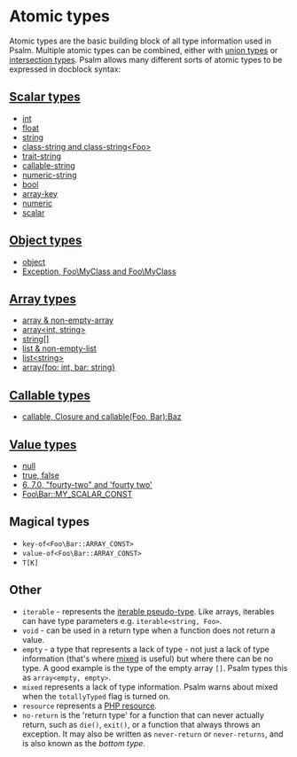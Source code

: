 # Atomic types

Atomic types are the basic building block of all type information used in Psalm. Multiple atomic types can be combined, either with [union types](union_types.md) or [intersection types](intersection_types.md). Psalm allows many different sorts of atomic types to be expressed in docblock syntax:

## [Scalar types](scalar_types.md)

- [int](scalar_types.md)
- [float](scalar_types.md)
- [string](scalar_types.md)
- [class-string and class-string\<Foo\>](scalar_types.md#class-string)
- [trait-string](scalar_types.md#trait-string)
- [callable-string](scalar_types.md#callable-string)
- [numeric-string](scalar_types.md#numeric-string)
- [bool](scalar_types.md)
- [array-key](scalar_types.md#array-key)
- [numeric](scalar_types.md#numeric)
- [scalar](scalar_types.md#scalar)

## [Object types](object_types.md)

- [object](object_types.md)
- [Exception, Foo\MyClass and Foo\MyClass<Bar>](object_types.md)

## [Array types](array_types.md)

- [array & non-empty-array](array_types.md)
- [array\<int, string\>](array_types.md#generic-arrays)
- [string\[\]](array_types.md#phpdoc-syntax)
- [list & non-empty-list](array_types.md#lists)
- [list\<string\>](array_types.md#lists)
- [array{foo: int, bar: string}](array_types.md#object-like-arrays)

## [Callable types](callable_types.md)

- [callable, Closure and callable(Foo, Bar):Baz](callable_types.md)

## [Value types](value_types.md)

- [null](value_types.md#null)
- [true, false](value_types.md#true-false)
- [6, 7.0, "fourty-two" and 'fourty two'](value_types.md#some_string-4-314)
- [Foo\Bar::MY_SCALAR_CONST](value_types.md#regular-class-constants)

## Magical types

- `key-of<Foo\Bar::ARRAY_CONST>`
- `value-of<Foo\Bar::ARRAY_CONST>`
- `T[K]`

## Other

- `iterable` - represents the [iterable pseudo-type](https://php.net/manual/en/language.types.iterable.php). Like arrays, iterables can have type parameters e.g. `iterable<string, Foo>`.
- `void` - can be used in a return type when a function does not return a value.
- `empty` - a type that represents a lack of type - not just a lack of type information (that's where [mixed](#mixed) is useful) but where there can be no type. A good example is the type of the empty array `[]`. Psalm types this as `array<empty, empty>`.
- `mixed` represents a lack of type information. Psalm warns about mixed when the `totallyTyped` flag is turned on.
- `resource` represents a [PHP resource](https://www.php.net/manual/en/language.types.resource.php).
- `no-return` is the 'return type' for a function that can never actually return, such as `die()`, `exit()`, or a function that
always throws an exception. It may also be written as `never-return` or `never-returns`, and  is also known as the *bottom type*.

